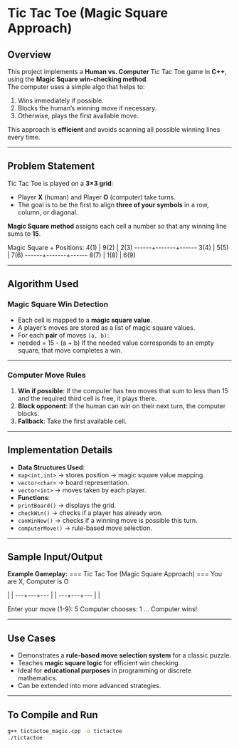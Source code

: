 # Tic Tac Toe (Magic Square Approach)

## Overview
This project implements a **Human vs. Computer** Tic Tac Toe game in **C++**, using the **Magic Square win-checking method**.  
The computer uses a simple algo that helps to:
1. Wins immediately if possible.
2. Blocks the human’s winning move if necessary.
3. Otherwise, plays the first available move.

This approach is **efficient** and avoids scanning all possible winning lines every time.

---

## Problem Statement
Tic Tac Toe is played on a **3×3 grid**:
- Player **X** (human) and Player **O** (computer) take turns.
- The goal is to be the first to align **three of your symbols** in a row, column, or diagonal.

**Magic Square method** assigns each cell a number so that any winning line sums to **15**.

Magic Square + Positions:
 4(1) | 9(2) | 2(3)
------+-------+------
 3(4) | 5(5) | 7(6)
------+-------+------
 8(7) | 1(8) | 6(9)

---

## Algorithm Used
### **Magic Square Win Detection**
- Each cell is mapped to a **magic square value**.
- A player’s moves are stored as a list of magic square values.
- For each **pair** of moves `(a, b)`:
- needed = 15 - (a + b)
If the needed value corresponds to an empty square, that move completes a win.

---

### **Computer Move Rules**
1. **Win if possible**: If the computer has two moves that sum to less than 15 and the required third cell is free, it plays there.
2. **Block opponent**: If the human can win on their next turn, the computer blocks.
3. **Fallback**: Take the first available cell.

---

## Implementation Details
- **Data Structures Used**:
- `map<int,int>` → stores position → magic square value mapping.
- `vector<char>` → board representation.
- `vector<int>` → moves taken by each player.
- **Functions**:
- `printBoard()` → displays the grid.
- `checkWin()` → checks if a player has already won.
- `canWinNow()` → checks if a winning move is possible this turn.
- `computerMove()` → rule-based move selection.

---

## Sample Input/Output
**Example Gameplay:**
=== Tic Tac Toe (Magic Square Approach) ===
You are X, Computer is O

| |
---+---+---
| |
---+---+---
| |

Enter your move (1-9): 5
Computer chooses: 1
...
Computer wins!

---

## Use Cases
- Demonstrates a **rule-based move selection system** for a classic puzzle.
- Teaches **magic square logic** for efficient win checking.
- Ideal for **educational purposes** in programming or discrete mathematics.
- Can be extended into more advanced strategies.

---

## To Compile and Run
```bash
g++ tictactoe_magic.cpp -o tictactoe
./tictactoe






